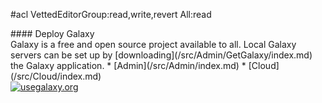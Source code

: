 #acl VettedEditorGroup:read,write,revert All:read
<div class='center'>
#### Deploy Galaxy

</div>
Galaxy is a free and open source project available to all. Local Galaxy servers can be set up by [downloading](/src/Admin/GetGalaxy/index.md) the Galaxy application.
* [Admin](/src/Admin/index.md) 
* [Cloud](/src/Cloud/index.md)

<div class='center'>
<a href='http://getGalaxy.org/'><img src="/src/Images/Logos/GetGalaxyOrg200Shadow.png" alt="usegalaxy.org"  /></a>
</div>
